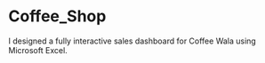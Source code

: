 # Coffee_Shop
I designed a fully interactive sales dashboard for Coffee Wala using Microsoft Excel.
